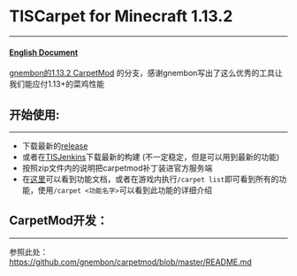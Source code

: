 # TISCarpet for Minecraft 1.13.2

------

#### [English Document](https://github.com/TISUnion/TISCarpet113/blob/TIS-Server/README.md)

[gnembon的1.13.2 CarpetMod](https://github.com/gnembon/carpetmod) 的分支，感谢gnembon写出了这么优秀的工具让我们能应付1.13+的菜鸡性能

## 开始使用:

------

- 下载最新的[release](https://github.com/TISUnion/TISCarpet113/releases)
- 或者在[TISJenkins](https://ci.tis.world/)下载最新的构建 (不一定稳定，但是可以用到最新的功能)
- 按照zip文件内的说明把carpetmod补丁装进官方服务端
- 在[这里](https://github.com/TISUnion/TISCarpet113/blob/TIS-Server/docs/features.md)可以看到功能文档，或者在游戏内执行`/carpet list`即可看到所有的功能，使用`/carpet <功能名字>`可以看到此功能的详细介绍

## CarpetMod开发：

------

参照此处：https://github.com/gnembon/carpetmod/blob/master/README.md